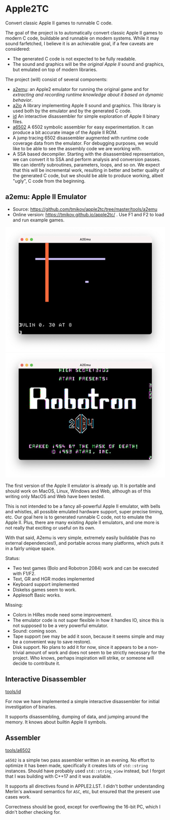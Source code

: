 # Apple2TC

Convert classic Apple II games to runnable C code.

The goal of the project is to automatically convert classic Apple II games to
modern C code, buildable and runnable on modern systems. While it may sound
farfetched, I believe it is an achievable goal, if a few caveats are considered:

- The generated C code is not expected to be fully readable.
- The sound and graphics will be the *original Apple II* sound and graphics, but
  emulated on top of modern libraries.

The project (will) consist of several components:

- [a2emu](https://tmikov.github.io/apple2tc/): an Apple2 emulator for running
  the original game and for *extracting and recording runtime knowledge about it
  based on dynamic behavior*.
- [a2io](lib/a2io) A library implementing Apple II sound and graphics. This
  library is used both by the emulator and by the generated C code.
- [id](tools/id) An interactive disassembler for simple exploration of Apple II
  binary files.
- [a6502](tools/a6502) A 6502 symbolic assembler for easy experimentation. It
  can produce a bit accurate image of the Apple II ROM.
- A jump tracing 6502 disassembler augmented with runtime code coverage data
  from the emulator. For debugging purposes, we would like to be able to see the
  assembly code we are working with.
- A SSA based decompiler. Starting with the disassembled representation, we can
  convert it to SSA and perform analysis and conversion passes. We can identify
  subroutines, parameters, loops, and so on. We expect that this will be
  incremental work, resulting in better and better quality of the generated C
  code, but we should be able to produce working, albeit "ugly", C code from the
  beginning.

## a2emu: Apple II Emulator

- Source: https://github.com/tmikov/apple2tc/tree/master/tools/a2emu
- Online version: https://tmikov.github.io/apple2tc/ . Use F1 and F2 to load and
  run example games.

![](images/a2emu-gr.png)
![](images/robo.jpg)

The first version of the Apple II emulator is already up. It is portable and
should work on MacOS, Linux, Windows and Web, although as of this writing only
MacOS and Web have been tested.

This is not intended to be a fancy all-powerful Apple II emulator, with bells
and whistles, all possible emulated hardware support, super precise timing, etc.
Our goal here is to generated runnable C code, not to emulate the Apple II.
Plus, there are many existing Apple II emulators, and one more is not really
that exciting or useful on its own.

With that said, A2emu is very simple, extremely easily buildable (has no
external dependencies!), and portable across many platforms, which puts it in a
fairly unique space.

Status:

- Two test games (Bolo and Robotron 2084) work and can be executed with F1/F2.
- Text, GR and HGR modes implemented
- Keyboard support implemented
- Diskelss games seem to work.
- Applesoft Basic works.

Missing:

- Colors in HiRes mode need some improvement.
- The emulator code is not super flexible in how it handles IO, since this is
  not supposed to be a very powerful emulator.
- Sound: coming soon.
- Tape support (we may be add it soon, because it seems simple and may be a
  convenient way to save restore).
- Disk support. No plans to add it for now, since it appears to be a non-trivial
  amount of work and does not seem to be strictly necessary for the project. Who
  knows, perhaps inspiration will strike, or someone will decide to contribute
  it.

## Interactive Disassembler

[tools/id](tools/id)

For now we have implemented a simple interactive disassembler for initial
investigation of binaries.

It supports disassembling, dumping of data, and jumping around the memory. It
knows about builtin Apple II symbols.

## Assembler

[tools/a6502](tools/a6502)

`a6502` is a simple two pass assembler written in an evening. No effort to
optimize it has been made, specifically it creates lots of `std::string`
instances. Should have probably used `std::string_view` instead, but I forgot
that I was building with C++17 and it was available.

It supports all directives found in APPLE2.LST. I didn't bother understanding
Merlin's awkward semantics for `ASC`, etc, but ensured that the present use
cases work.

Correctness should be good, except for overflowing the 16-bit PC, which I didn't
bother checking for.